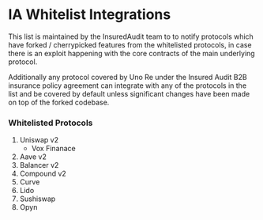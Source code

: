 # IA Whitelist Integrations
This list is maintained by the InsuredAudit team to to notify protocols which have forked / cherrypicked features from the whitelisted protocols, in case there is an exploit happening with the core contracts of the main underlying protocol.

Additionally any protocol covered by Uno Re under the Insured Audit B2B insurance policy agreement can integrate with any of the protocols in the list and be covered by default unless significant changes have been made on top of the forked codebase.

### Whitelisted Protocols
1. Uniswap v2
   * Vox Finanace
2. Aave v2
3. Balancer v2
4. Compound v2
5. Curve
6. Lido
7. Sushiswap
8. Opyn
